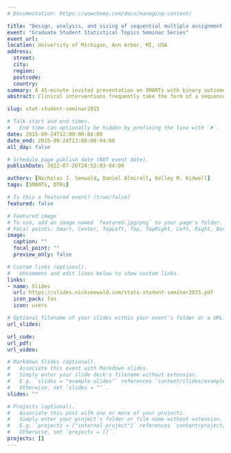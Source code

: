 ```yaml
---
# Documentation: https://wowchemy.com/docs/managing-content/

title: "Design, analysis, and sizing of sequential multiple assignment randomized trials with binary outcomes"
event: "Graduate Student Statistical Topics Seminar Series"
event_url:
location: University of Michigan, Ann Arbor, MI, USA
address:
  street:
  city:
  region:
  postcode:
  country:
summary: A 45-minute invited presentation on SMARTs with binary outcomes for the U-M Department of Statistics' Graduate Student Seminar.
abstract: Clinical interventions frequently take the form of a sequence of treatments. Each component in the sequence is chosen by the clinician, who is able to make decisions about a future treatment based on patient characteristics. These multi-stage interventions, called Dynamic Treatment Regimes (DTRs), can leverage information collected over the course of the intervention to tailor the sequence to each individual patient. For some research aims, such as the development of a high-quality DTR, a standard two-arm clinical trial may not be appropriate. A Sequential Multiple Assignment Randomized Trial (SMART) is one method that allows for the construction of effective DTRs. We review principles for designing and analyzing these trials, and extend them to ongoing work related to SMARTs with binary outcomes in which the primary aim is to compare two embedded DTRs. We conclude with a discussion of sample size for such SMARTs, and highlight an online sample size calculator built with the goal of empowering clinicians to consider SMART designs more often in practice.

slug: stat-student-seminar2015

# Talk start and end times.
#   End time can optionally be hidden by prefixing the line with `#`.
date: 2015-09-24T12:00:00-04:00
date_end: 2015-09-24T13:00:00-04:00
all_day: false

# Schedule page publish date (NOT event date).
publishDate: 2022-07-26T20:52:03-04:00

authors: [Nicholas J. Seewald, Daniel Almirall, Kelley M. Kidwell]
tags: [SMARTs, DTRs]

# Is this a featured event? (true/false)
featured: false

# Featured image
# To use, add an image named `featured.jpg/png` to your page's folder. 
# Focal points: Smart, Center, TopLeft, Top, TopRight, Left, Right, BottomLeft, Bottom, BottomRight.
image:
  caption: ""
  focal_point: ""
  preview_only: false

# Custom links (optional).
#   Uncomment and edit lines below to show custom links.
links:
- name: Slides
  url: https://slides.nickseewald.com/stats-student-seminar2015.pdf
  icon_pack: fas
  icon: users

# Optional filename of your slides within your event's folder or a URL.
url_slides:

url_code:
url_pdf:
url_video:

# Markdown Slides (optional).
#   Associate this event with Markdown slides.
#   Simply enter your slide deck's filename without extension.
#   E.g. `slides = "example-slides"` references `content/slides/example-slides.md`.
#   Otherwise, set `slides = ""`.
slides: ""

# Projects (optional).
#   Associate this post with one or more of your projects.
#   Simply enter your project's folder or file name without extension.
#   E.g. `projects = ["internal-project"]` references `content/project/deep-learning/index.md`.
#   Otherwise, set `projects = []`.
projects: []
---
```

